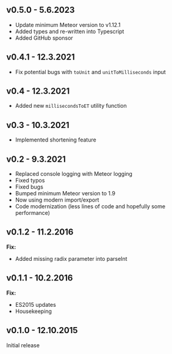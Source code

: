 ## v0.5.0 - 5.6.2023
* Update minimum Meteor version to v1.12.1
* Added types and re-written into Typescript
* Added GitHub sponsor

## v0.4.1 - 12.3.2021
* Fix potential bugs with `toUnit` and `unitToMilliseconds` input

## v0.4 - 12.3.2021
* Added new `millisecondsToET` utility function

## v0.3 - 10.3.2021
* Implemented shortening feature

## v0.2 - 9.3.2021
* Replaced console logging with Meteor logging
* Fixed typos
* Fixed bugs
* Bumped minimum Meteor version to 1.9
* Now using modern import/export
* Code modernization (less lines of code and hopefully some performance)

## v0.1.2 - 11.2.2016
**Fix:**
* Added missing radix parameter into parseInt

## v0.1.1 - 10.2.2016
**Fix:**
* ES2015 updates
* Housekeeping

## v0.1.0 - 12.10.2015
Initial release
